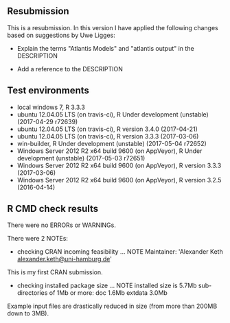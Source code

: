 ## Resubmission
This is a resubmission. In this version I have applied the following changes based on 
suggestions by Uwe Ligges:

* Explain the terms "Atlantis Models" and "atlantis output" in the DESCRIPTION

* Add a reference to the DESCRIPTION

## Test environments
* local windows 7, R 3.3.3
* ubuntu 12.04.05 LTS (on travis-ci), R Under development (unstable) (2017-04-29 r72639)
* ubuntu 12.04.05 LTS (on travis-ci), R version 3.4.0 (2017-04-21)
* ubuntu 12.04.05 LTS (on travis-ci), R version 3.3.3 (2017-03-06)
* win-builder, R Under development (unstable) (2017-05-04 r72652)
* Windows Server 2012 R2 x64 build 9600 (on AppVeyor), R Under development (unstable) (2017-05-03 r72651)
* Windows Server 2012 R2 x64 build 9600 (on AppVeyor), R version 3.3.3 (2017-03-06)
* Windows Server 2012 R2 x64 build 9600 (on AppVeyor), R version 3.2.5 (2016-04-14)

## R CMD check results
There were no ERRORs or WARNINGs. 


There were 2 NOTEs:

* checking CRAN incoming feasibility ... NOTE
  Maintainer: 'Alexander Keth <alexander.keth@uni-hamburg.de>'
  
This is my first CRAN submission.

* checking installed package size ... NOTE
  installed size is  5.7Mb
  sub-directories of 1Mb or more:
    doc       1.6Mb
    extdata   3.0Mb

Example input files are drastically reduced in size (from more than 200MB down to 3MB).

